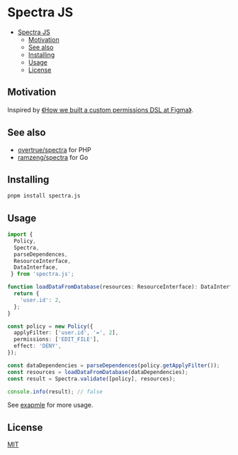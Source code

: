 # Spectra JS

- [Spectra JS](#spectra-js)
  - [Motivation](#motivation)
  - [See also](#see-also)
  - [Installing](#installing)
  - [Usage](#usage)
  - [License](#license)

## Motivation

Inspired by [《How we built a custom permissions DSL at Figma》](https://www.figma.com/blog/how-we-rolled-out-our-own-permissions-dsl-at-figma).

## See also

- [overtrue/spectra](https://github.com/overtrue/spectra) for PHP
- [ramzeng/spectra](https://github.com/ramzeng/spectra) for Go

## Installing

```bash
pnpm install spectra.js
```

## Usage

```ts
import {
  Policy,
  Spectra,
  parseDependences,
  ResourceInterface,
  DataInterface,
 } from 'spectra.js';

function loadDataFromDatabase(resources: ResourceInterface): DataInterface {
  return {
    'user.id': 2,
  };
}

const policy = new Policy({
  applyFilter: ['user.id', '=', 2],
  permissions: ['EDIT_FILE'],
  effect: 'DENY',
});

const dataDependencies = parseDependences(policy.getApplyFilter());
const resources = loadDataFromDatabase(dataDependencies);
const result = Spectra.validate([policy], resources);

console.info(result); // false
```

See [exapmle](./example/) for more usage.

## License

[MIT](./LICENSE)
